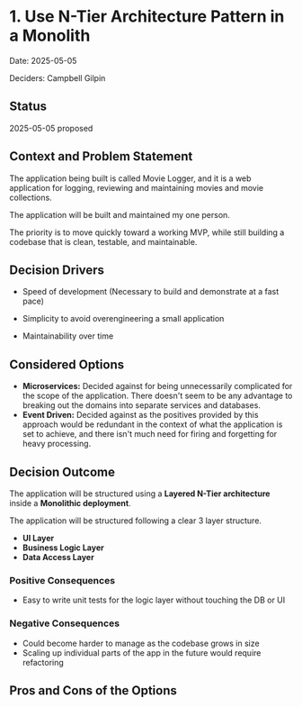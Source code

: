 # 1. Use N-Tier Architecture Pattern in a Monolith

Date: 2025-05-05

Deciders: Campbell Gilpin

## Status

2025-05-05 proposed

## Context and Problem Statement

The application being built is called Movie Logger, and it is a web application for logging, reviewing and maintaining movies and movie collections.

The application will be built and maintained my one person. 

The priority is to move quickly toward a working MVP, while still building a codebase that is clean, testable, and maintainable. 

## Decision Drivers 
* Speed of development (Necessary to build and demonstrate at a fast pace)

* Simplicity to avoid overengineering a small application

* Maintainability over time

## Considered Options

- **Microservices:** Decided against for being unnecessarily complicated for the scope of the application. There doesn't seem to be any advantage to breaking out the domains into separate services and databases.
- **Event Driven:** Decided against as the positives provided by this approach would be redundant in the context of what the application is set to achieve, and there isn't much need for firing and forgetting for heavy processing. 



## Decision Outcome

The application will be structured using a **Layered N-Tier architecture** inside a **Monolithic deployment**.

The application will be structured following a clear 3 layer structure.

- **UI Layer**
- **Business Logic Layer**
- **Data Access Layer**

### Positive Consequences 

* Easy to write unit tests for the logic layer without touching the DB or UI  

### Negative Consequences

* Could become harder to manage as the codebase grows in size
* Scaling up individual parts of the app in the future would require refactoring 

## Pros and Cons of the Options 
